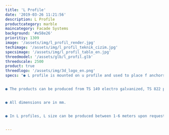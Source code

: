 ```yaml
---
title: 'L Profile'
date: '2019-03-26 11:21:56'
description: L Profile
productcategory: marble
maincategory: Facade Systems
background: '#e58e26'
prioritiy: 1309
image: '/assets/img/l_profil_render.jpg'
techimage: '/assets/img/l_profil_teknik_cizim.jpg'
specsimage: '/assets/img/l_profil_tablo_en.jpg'
threedmodel: '/assets/glb/l_profil.glb'
threedscale: 2500
product: true
threedlogo: '/assets/img/3d_logo_en.png'
specs: "● L profile is mounted on u profile and used to place f anchors.


● The products can be produced from TS 149 electro galvanized, TS 822 pregalvanized, 304 and 430 stainless steel upon request.


● All dimensions are in mm.


● In L profiles, L size can be produced between 1-6 meters upon request.."


---
```

